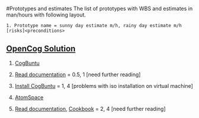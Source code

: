 #Prototypes and estimates
The list of prototypes with WBS and estimates in man/hours with following layout.

```1. Prototype name = sunny day estimate m/h, rainy day estimate m/h [risks]<preconditions>```

## [OpenCog Solution](https://github.com/menta/menta-0.3/blob/master/doc/informal/openCog.md)

 1. [CogBuntu](http://wiki.opencog.org/w/CogBuntu)
   2. [Read documentation](http://wiki.opencog.org/w/CogBuntu) = 0.5, 1 [need further reading]
   2. [Install CogBuntu](http://wiki.opencog.org/w/CogBuntu#How_to_Get_cogbuntu) = 1, 4 [problems with iso installation on virtual machine]

 1. [AtomSpace](https://github.com/menta/menta-0.3/blob/master/doc/informal/openCog.md#AtomSpace)
   2. [Read documentation](http://wiki.opencog.org/w/AtomSpace), [Cookbook](http://wiki.opencog.org/w/Cookbook) = 2, 4 [need further reading]

